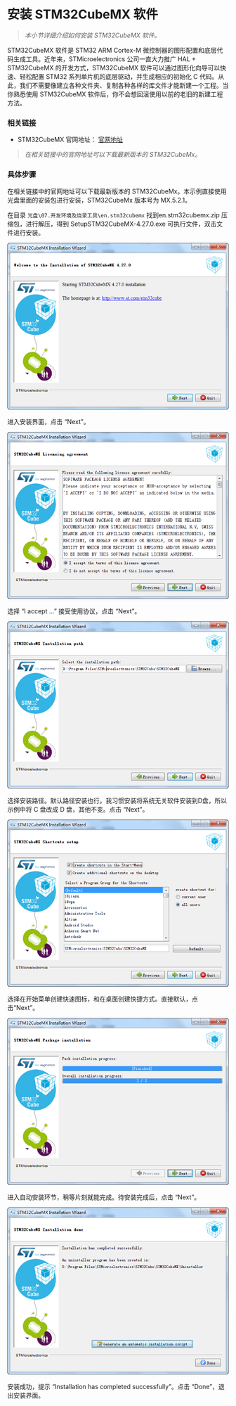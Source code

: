 # 安装 STM32CubeMX 软件

> *本小节详细介绍如何安装 STM32CubeMX 软件。*

STM32CubeMX 软件是 STM32 ARM Cortex-M 微控制器的图形配置和底层代码生成工具。近年来，STMicroelectronics 公司一直大力推广 HAL + STM32CubeMX 的开发方式，STM32CubeMX 软件可以通过图形化向导可以快速、轻松配置 STM32 系列单片机的底层驱动，并生成相应的初始化 C 代码。从此，我们不需要像建立各种文件夹、复制各种各样的库文件才能新建一个工程。当你熟悉使用 STM32CubeMX 软件后，你不会想回滚使用以前的老旧的新建工程方法。

### 相关链接

* STM32CubeMX 官网地址： [官网地址](https://www.st.com/zh/development-tools/stm32cubemx.html)

> *在相关链接中的官网地址可以下载最新版本的 STM32CubeMx。*

### 具体步骤

在相关链接中的官网地址可以下载最新版本的 STM32CubeMx。本示例直接使用光盘里面的安装包进行安装，STM32CubeMx 版本号为 MX.5.2.1。

在目录 `光盘\07.开发环境及烧录工具\en.stm32cubemx` 找到en.stm32cubemx.zip 压缩包，进行解压，得到 SetupSTM32CubeMX-4.27.0.exe 可执行文件，双击文件进行安装。

![](/img/STM32Cube安装1.png)

进入安装界面，点击 “Next”。

![](/img/STM32Cube安装2.png)

选择 “I accept ...” 接受使用协议，点击 “Next”。

![](/img/STM32Cube安装3.png)

选择安装路径。默认路径安装也行。我习惯安装将系统无关软件安装到D盘，所以示例中将 C 盘改成 D 盘，其他不变。点击 “Next”。

![](/img/STM32Cube安装4.png)

选择在开始菜单创建快速图标，和在桌面创建快捷方式。直接默认，点击“Next”。

![](/img/STM32Cube安装5.png)

进入自动安装环节，稍等片刻就能完成。待安装完成后，点击 “Next”。

![](/img/STM32Cube安装6.png)

安装成功，提示 “Installation has completed successfully”。点击 “Done”，退出安装界面。






